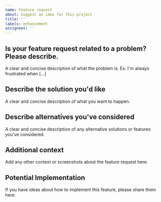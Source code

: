 ```yaml
---
name: Feature request
about: Suggest an idea for this project
title: ''
labels: enhancement
assignees: ''
---
```


## Is your feature request related to a problem? Please describe.

A clear and concise description of what the problem is. Ex. I'm always frustrated when [...]

## Describe the solution you'd like

A clear and concise description of what you want to happen.

## Describe alternatives you've considered

A clear and concise description of any alternative solutions or features you've considered.

## Additional context

Add any other context or screenshots about the feature request here.

## Potential Implementation

If you have ideas about how to implement this feature, please share them here.
